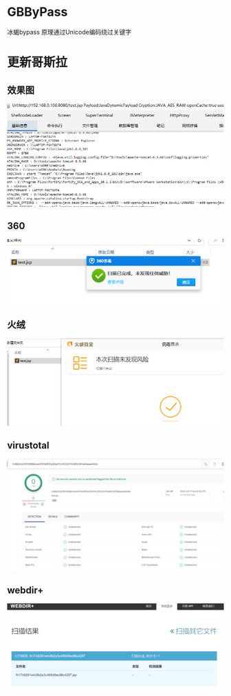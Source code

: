 # GBByPass
冰蝎bypass 原理通过Unicode编码绕过关键字
# 更新哥斯拉
## 效果图
![](images/godz.png)
## 360 
![](images/360.png)
## 火绒
![](images/fir.png)
## virustotal
![](images/img.png)
## webdir+
![](images/webdir+.png)

